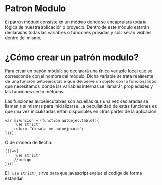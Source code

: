 # Patron Modulo
El patrón módulo consiste en un módulo donde se encapsulará toda la lógica de nuestra aplicación o proyecto. Dentro de este módulo estarán declaradas todas las variables o funciones privadas y sólo serán visibles dentro del mismo.
# ¿Cómo crear un patrón modulo?
Para crear un patrón módulo se declarará una única variable local que se corresponde con el nombre del módulo. Dicha variable se trata realmente de una función autoejecutable que devuelve un objeto con la funcionalidad que necesitamos, donde las variables internas se llamarán propiedades y las funciones serán métodos.  

Las funciones autoejecutables son aquellas que una vez declaradas se llaman a sí mismas para inicializarse. La peculiaridad de estas funciones es que una vez inicializadas están disponibles en otras partes de la aplicación
```
var miFuncion = (function autoejecutable(){
    'use strict'
    return 'Yo sola me autoejecuto';
})();
```
O de manera de flecha:
```
(()=>{
    'use strict'
    //codigo
})();
```
El `'use strict'`, sirve para que javascript evalue el codigo de forma estandar